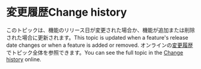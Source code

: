 # <a name="change-history"></a><span data-ttu-id="9b5d3-101">変更履歴</span><span class="sxs-lookup"><span data-stu-id="9b5d3-101">Change history</span></span>

<span data-ttu-id="9b5d3-102">このトピックは、機能のリリース日が変更された場合か、機能が追加または削除された場合に更新されます。</span><span class="sxs-lookup"><span data-stu-id="9b5d3-102">This topic is updated when a feature's release date changes or when a feature is added or removed.</span></span> <span data-ttu-id="9b5d3-103">オンラインの[変更履歴](https://docs.microsoft.com/dynamics365-release-plan/2019wave2/change-history "変更履歴")でトピック全体を参照できます。</span><span class="sxs-lookup"><span data-stu-id="9b5d3-103">You can see the full topic in the [Change history](https://docs.microsoft.com/dynamics365-release-plan/2019wave2/change-history "Change history") online.</span></span>